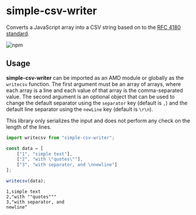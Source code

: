 simple-csv-writer
=================

Converts a JavaScript array into a CSV string based on to the [RFC 4180 standard](https://tools.ietf.org/html/rfc4180).

![npm](https://img.shields.io/npm/v/simple-csv-writer)

## Usage

**simple-csv-writer** can be imported as an AMD module or globally as the `writecsv` function.
The first argument must be an array of arrays, where each array is a line and each value of that array is the comma-separated value.
The second argument is an optional object that can be used to change the default separator using the `separator` key (default is `,`) and the default line separator using the `newLine` key (default is `\r\n`).

This library only serializes the input and does not perform any check on the length of the lines.

```js
import writecsv from "simple-csv-writer";

const data = [
	["1", "simple text"],
	["2", "with \"quotes\""],
	["3", "with separator, and \nnewline"]
];

writecsv(data);
```
```csv
1,simple text
2,"with ""quotes"""
3,"with separator, and 
newline"
```